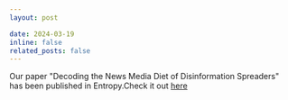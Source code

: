 ```yaml
---
layout: post

date: 2024-03-19
inline: false
related_posts: false
---
```

Our paper "Decoding the News Media Diet of Disinformation Spreaders" has been published in Entropy.Check it out [here](https://www.mdpi.com/1099-4300/26/3/270)
